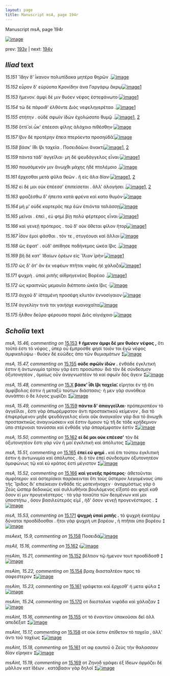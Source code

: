 ```yaml
---
layout: page
title: Manuscript msA, page 194r
---
```


Manuscript msA, page 194r

[![image](http://www.homermultitext.org/iipsrv?OBJ=IIP,1.0&FIF=/project/homer/pyramidal/deepzoom/hmt/vaimg/2017a/VA194RN_0365.tif&WID=100&CVT=JPEG)](http://www.homermultitext.org/ict2/?urn=urn:cite2:hmt:vaimg.2017a:VA194RN_0365)

prev:  [193v](../193v/) | next:  [194v](../194v/)

## *Iliad* text

*15.151* <a id="15.151"/> Ἴδην δ' ΐκανον πολυπίδακα μητέρα θηρῶν .[![image](http://www.homermultitext.org/iipsrv?OBJ=IIP,1.0&FIF=/project/homer/pyramidal/deepzoom/hmt/vaimg/2017a/VA194RN_0365.tif&RGN=0.16,0.2111,0.419,0.0331&WID=1000&CVT=JPEG)](http://www.homermultitext.org/ict2/?urn=urn:cite2:hmt:vaimg.2017a:VA194RN_0365@0.16,0.2111,0.419,0.0331)

*15.152* <a id="15.152"/> εὗρον δ' εὐρύοπα Κρονίδην ἀνα Γαργάρῳ ἄκρῳ[![image](http://www.homermultitext.org/iipsrv?OBJ=IIP,1.0&FIF=/project/homer/pyramidal/deepzoom/hmt/vaimg/2017a/VA194RN_0365.tif&RGN=0.166,0.2344,0.432,0.0278&WID=1000&CVT=JPEG)](http://www.homermultitext.org/ict2/?urn=urn:cite2:hmt:vaimg.2017a:VA194RN_0365@0.166,0.2344,0.432,0.0278)[1](#msAim_15.21)

*15.153* <a id="15.153"/> ἥμενον⁚ ἀμφὶ δέ μιν θυόεν νέφος ἐστεφάνωτο·[![image](http://www.homermultitext.org/iipsrv?OBJ=IIP,1.0&FIF=/project/homer/pyramidal/deepzoom/hmt/vaimg/2017a/VA194RN_0365.tif&RGN=0.163,0.2524,0.416,0.0278&WID=1000&CVT=JPEG)](http://www.homermultitext.org/ict2/?urn=urn:cite2:hmt:vaimg.2017a:VA194RN_0365@0.163,0.2524,0.416,0.0278)[1](#msA_15.46)

*15.154* <a id="15.154"/> τὼ δὲ πάροιθ' ἐλθόντε Διὸς νεφεληγερέταο .[![image](http://www.homermultitext.org/iipsrv?OBJ=IIP,1.0&FIF=/project/homer/pyramidal/deepzoom/hmt/vaimg/2017a/VA194RN_0365.tif&RGN=0.164,0.2705,0.399,0.0278&WID=1000&CVT=JPEG)](http://www.homermultitext.org/ict2/?urn=urn:cite2:hmt:vaimg.2017a:VA194RN_0365@0.164,0.2705,0.399,0.0278)[1](#msAim_15.22)

*15.155* <a id="15.155"/> στήτην . οὐδέ σφωϊν ἰδὼν ἐχολώσατο θυμῷ .[![image](http://www.homermultitext.org/iipsrv?OBJ=IIP,1.0&FIF=/project/homer/pyramidal/deepzoom/hmt/vaimg/2017a/VA194RN_0365.tif&RGN=0.164,0.2908,0.415,0.0278&WID=1000&CVT=JPEG)](http://www.homermultitext.org/ict2/?urn=urn:cite2:hmt:vaimg.2017a:VA194RN_0365@0.164,0.2908,0.415,0.0278)[1](#msAint_15.16), [2](#msA_15.47)

*15.156* <a id="15.156"/> ὅττί̄ οἱ ὦκ' ἐπέεσσι φίλης ἀλόχοιο πιθέσθην·[![image](http://www.homermultitext.org/iipsrv?OBJ=IIP,1.0&FIF=/project/homer/pyramidal/deepzoom/hmt/vaimg/2017a/VA194RN_0365.tif&RGN=0.161,0.3088,0.385,0.0278&WID=1000&CVT=JPEG)](http://www.homermultitext.org/ict2/?urn=urn:cite2:hmt:vaimg.2017a:VA194RN_0365@0.161,0.3088,0.385,0.0278)

*15.157* <a id="15.157"/> Ι̂̈ριν δὲ προτέρην ἔπεα πτερόεντα προσηύδᾱ⁚[![image](http://www.homermultitext.org/iipsrv?OBJ=IIP,1.0&FIF=/project/homer/pyramidal/deepzoom/hmt/vaimg/2017a/VA194RN_0365.tif&RGN=0.164,0.3313,0.408,0.0278&WID=1000&CVT=JPEG)](http://www.homermultitext.org/ict2/?urn=urn:cite2:hmt:vaimg.2017a:VA194RN_0365@0.164,0.3313,0.408,0.0278)

*15.158* <a id="15.158"/> βάσκ' ἴ̈θι Ι̂̈ρι ταχεῖα . Ποσειδά̄ωνι ἄνακτι[![image](http://www.homermultitext.org/iipsrv?OBJ=IIP,1.0&FIF=/project/homer/pyramidal/deepzoom/hmt/vaimg/2017a/VA194RN_0365.tif&RGN=0.163,0.3486,0.393,0.0278&WID=1000&CVT=JPEG)](http://www.homermultitext.org/ict2/?urn=urn:cite2:hmt:vaimg.2017a:VA194RN_0365@0.163,0.3486,0.393,0.0278)[1](#msAint_15.17), [2](#msAext_15.9)

*15.159* <a id="15.159"/> πάντα τάδ' ἀγγεῖλαι· μη δὲ ψευδάγγελος εἶναι·[![image](http://www.homermultitext.org/iipsrv?OBJ=IIP,1.0&FIF=/project/homer/pyramidal/deepzoom/hmt/vaimg/2017a/VA194RN_0365.tif&RGN=0.161,0.3674,0.41,0.0278&WID=1000&CVT=JPEG)](http://www.homermultitext.org/ict2/?urn=urn:cite2:hmt:vaimg.2017a:VA194RN_0365@0.161,0.3674,0.41,0.0278)[1](#msA_15.49)

*15.160* <a id="15.160"/> παυσάμενόν μιν ἄνωχθι μάχης ἠδὲ πτολέμοιο .[![image](http://www.homermultitext.org/iipsrv?OBJ=IIP,1.0&FIF=/project/homer/pyramidal/deepzoom/hmt/vaimg/2017a/VA194RN_0365.tif&RGN=0.163,0.3847,0.434,0.0278&WID=1000&CVT=JPEG)](http://www.homermultitext.org/ict2/?urn=urn:cite2:hmt:vaimg.2017a:VA194RN_0365@0.163,0.3847,0.434,0.0278)

*15.161* <a id="15.161"/> ἔρχεσθαι μετὰ φῦλα θεῶν . ἢ εἰς ἅλα δῖαν·[![image](http://www.homermultitext.org/iipsrv?OBJ=IIP,1.0&FIF=/project/homer/pyramidal/deepzoom/hmt/vaimg/2017a/VA194RN_0365.tif&RGN=0.163,0.405,0.366,0.0278&WID=1000&CVT=JPEG)](http://www.homermultitext.org/ict2/?urn=urn:cite2:hmt:vaimg.2017a:VA194RN_0365@0.163,0.405,0.366,0.0278)[1](#msAim_15.23), [2](#msAint_15.18)

*15.162* <a id="15.162"/> εἰ δέ μοι οὐκ ἐπέεσσ' ἐπιπείσεται . ἂλλ' ἀλογήσει .[![image](http://www.homermultitext.org/iipsrv?OBJ=IIP,1.0&FIF=/project/homer/pyramidal/deepzoom/hmt/vaimg/2017a/VA194RN_0365.tif&RGN=0.163,0.4252,0.402,0.0278&WID=1000&CVT=JPEG)](http://www.homermultitext.org/ict2/?urn=urn:cite2:hmt:vaimg.2017a:VA194RN_0365@0.163,0.4252,0.402,0.0278)[1](#msA_15.50), [2](#msAil_15.16)

*15.163* <a id="15.163"/> φραζέσθω δ' ήπειτα κατὰ φρένα καὶ κατα θυμὸν·[![image](http://www.homermultitext.org/iipsrv?OBJ=IIP,1.0&FIF=/project/homer/pyramidal/deepzoom/hmt/vaimg/2017a/VA194RN_0365.tif&RGN=0.164,0.4425,0.426,0.0278&WID=1000&CVT=JPEG)](http://www.homermultitext.org/ict2/?urn=urn:cite2:hmt:vaimg.2017a:VA194RN_0365@0.164,0.4425,0.426,0.0278)

*15.164* <a id="15.164"/> μή μ' οὐδὲ καρτερός περ ἐὼν ἐπιόντα ταλάσσῃ[![image](http://www.homermultitext.org/iipsrv?OBJ=IIP,1.0&FIF=/project/homer/pyramidal/deepzoom/hmt/vaimg/2017a/VA194RN_0365.tif&RGN=0.161,0.4613,0.414,0.0278&WID=1000&CVT=JPEG)](http://www.homermultitext.org/ict2/?urn=urn:cite2:hmt:vaimg.2017a:VA194RN_0365@0.161,0.4613,0.414,0.0278)

*15.165* <a id="15.165"/> μεῖναι . ἐπεὶ , εὑ φημὶ βίῃ πολὺ φέρτερος εἶναι·[![image](http://www.homermultitext.org/iipsrv?OBJ=IIP,1.0&FIF=/project/homer/pyramidal/deepzoom/hmt/vaimg/2017a/VA194RN_0365.tif&RGN=0.163,0.4823,0.414,0.0278&WID=1000&CVT=JPEG)](http://www.homermultitext.org/ict2/?urn=urn:cite2:hmt:vaimg.2017a:VA194RN_0365@0.163,0.4823,0.414,0.0278)[1](#msA_15.51)

*15.166* <a id="15.166"/> καὶ γενεῇ πρότερος . τοῦ δ' οὐκ ὄθεται φίλον ῆτορ[![image](http://www.homermultitext.org/iipsrv?OBJ=IIP,1.0&FIF=/project/homer/pyramidal/deepzoom/hmt/vaimg/2017a/VA194RN_0365.tif&RGN=0.162,0.4989,0.421,0.0278&WID=1000&CVT=JPEG)](http://www.homermultitext.org/ict2/?urn=urn:cite2:hmt:vaimg.2017a:VA194RN_0365@0.162,0.4989,0.421,0.0278)[1](#msA_15.52)

*15.167* <a id="15.167"/> ἶ̈σον ἐμοὶ φᾶσθαι . τόν τε , στυγέουσι καὶ ἄλλοι·[![image](http://www.homermultitext.org/iipsrv?OBJ=IIP,1.0&FIF=/project/homer/pyramidal/deepzoom/hmt/vaimg/2017a/VA194RN_0365.tif&RGN=0.164,0.5192,0.387,0.0278&WID=1000&CVT=JPEG)](http://www.homermultitext.org/ict2/?urn=urn:cite2:hmt:vaimg.2017a:VA194RN_0365@0.164,0.5192,0.387,0.0278)

*15.168* <a id="15.168"/> ὣς ἔφατ' . οὐδ' ἀπίθησε ποδήνεμος ὠκέα Ι̂̈ρις .[![image](http://www.homermultitext.org/iipsrv?OBJ=IIP,1.0&FIF=/project/homer/pyramidal/deepzoom/hmt/vaimg/2017a/VA194RN_0365.tif&RGN=0.151,0.5364,0.426,0.0278&WID=1000&CVT=JPEG)](http://www.homermultitext.org/ict2/?urn=urn:cite2:hmt:vaimg.2017a:VA194RN_0365@0.151,0.5364,0.426,0.0278)

*15.169* <a id="15.169"/> βῆ δὲ κατ' Ἰ̈δαίων ὀρέων εἰς Ἴ̈λιον ϊρήν·[![image](http://www.homermultitext.org/iipsrv?OBJ=IIP,1.0&FIF=/project/homer/pyramidal/deepzoom/hmt/vaimg/2017a/VA194RN_0365.tif&RGN=0.164,0.5575,0.386,0.0278&WID=1000&CVT=JPEG)](http://www.homermultitext.org/ict2/?urn=urn:cite2:hmt:vaimg.2017a:VA194RN_0365@0.164,0.5575,0.386,0.0278)[1](#msAint_15.19)

*15.170* <a id="15.170"/> ὡς δ' ὅτ' ἂν ἐκ νεφέων πτῆται νιφὰς ἠὲ χάλαζα[![image](http://www.homermultitext.org/iipsrv?OBJ=IIP,1.0&FIF=/project/homer/pyramidal/deepzoom/hmt/vaimg/2017a/VA194RN_0365.tif&RGN=0.163,0.5778,0.429,0.0255&WID=1000&CVT=JPEG)](http://www.homermultitext.org/ict2/?urn=urn:cite2:hmt:vaimg.2017a:VA194RN_0365@0.163,0.5778,0.429,0.0255)[1](#msAim_15.24)

*15.171* <a id="15.171"/> ψυχρὴ . ὑπαὶ ριπῆς αἰθρηγενέος Βορέαο .[![image](http://www.homermultitext.org/iipsrv?OBJ=IIP,1.0&FIF=/project/homer/pyramidal/deepzoom/hmt/vaimg/2017a/VA194RN_0365.tif&RGN=0.162,0.5943,0.371,0.0255&WID=1000&CVT=JPEG)](http://www.homermultitext.org/ict2/?urn=urn:cite2:hmt:vaimg.2017a:VA194RN_0365@0.162,0.5943,0.371,0.0255)[1](#msA_15.53)

*15.172* <a id="15.172"/> ὡς κραιπνῶς μεμαυῖα διέπτατο ὠκέα Ι̂̈ρις ·[![image](http://www.homermultitext.org/iipsrv?OBJ=IIP,1.0&FIF=/project/homer/pyramidal/deepzoom/hmt/vaimg/2017a/VA194RN_0365.tif&RGN=0.163,0.6123,0.411,0.0255&WID=1000&CVT=JPEG)](http://www.homermultitext.org/ict2/?urn=urn:cite2:hmt:vaimg.2017a:VA194RN_0365@0.163,0.6123,0.411,0.0255)

*15.173* <a id="15.173"/> ἀγχοῦ δ' ἱ̈σταμένη προσέφη κλυτὸν ἐννοσίγαιον·[![image](http://www.homermultitext.org/iipsrv?OBJ=IIP,1.0&FIF=/project/homer/pyramidal/deepzoom/hmt/vaimg/2017a/VA194RN_0365.tif&RGN=0.163,0.6326,0.42,0.0255&WID=1000&CVT=JPEG)](http://www.homermultitext.org/ict2/?urn=urn:cite2:hmt:vaimg.2017a:VA194RN_0365@0.163,0.6326,0.42,0.0255)

*15.174* <a id="15.174"/> ἀγγελίην τινά τοι γαιήοχε κυανοχαῖτα[![image](http://www.homermultitext.org/iipsrv?OBJ=IIP,1.0&FIF=/project/homer/pyramidal/deepzoom/hmt/vaimg/2017a/VA194RN_0365.tif&RGN=0.159,0.6521,0.393,0.0255&WID=1000&CVT=JPEG)](http://www.homermultitext.org/ict2/?urn=urn:cite2:hmt:vaimg.2017a:VA194RN_0365@0.159,0.6521,0.393,0.0255)

*15.175* <a id="15.175"/> ἦλθον δεῦρο φέρουσα παραὶ Διὸς αἰγιόχοιο·[![image](http://www.homermultitext.org/iipsrv?OBJ=IIP,1.0&FIF=/project/homer/pyramidal/deepzoom/hmt/vaimg/2017a/VA194RN_0365.tif&RGN=0.16,0.6679,0.408,0.0285&WID=1000&CVT=JPEG)](http://www.homermultitext.org/ict2/?urn=urn:cite2:hmt:vaimg.2017a:VA194RN_0365@0.16,0.6679,0.408,0.0285)

## *Scholia* text

*msA, 15.46, commenting on* [15.153](#15.153)  <a id="msA_15.46"/> **‡ ήμενον ἀμφι δέ μιν θυόεν νέφος ,** ὅτι τοῦτό ἐστι τὸ νέφος , ὑπερ οὗ ἔμπροσθε φησὶ τοιόν τοι ἐγὼ νέφος ἀμφικαλύψω · θυόεν δὲ εὐῶδες ἀπο τῶν θυμιαμάτων ⁑[![image](http://www.homermultitext.org/iipsrv?OBJ=IIP,1.0&FIF=/project/homer/pyramidal/deepzoom/hmt/vaimg/2017a/VA194RN_0365.tif&RGN=0.158,0.1044,0.652,0.0361&WID=1000&CVT=JPEG)](http://www.homermultitext.org/ict2/?urn=urn:cite2:hmt:vaimg.2017a:VA194RN_0365@0.158,0.1044,0.652,0.0361)

*msA, 15.47, commenting on* [15.155](#15.155)  <a id="msA_15.47"/> **οὐδε σφῶϊν ἰδὼν .** ἐνθάδε ἐγκλιτική ἐστιν ἡ ἀντωνυμία τρίτου γάρ ἐστι προσώπου· διὸ τὸν δὲ σύνδεσμον ὀξυτονητέον , ὁμοίως οὖν ἀναγνωστέον τὸ καί σφωϊν δὸς ἄγειν ⁑[![image](http://www.homermultitext.org/iipsrv?OBJ=IIP,1.0&FIF=/project/homer/pyramidal/deepzoom/hmt/vaimg/2017a/VA194RN_0365.tif&RGN=0.181,0.1225,0.625,0.0338&WID=1000&CVT=JPEG)](http://www.homermultitext.org/ict2/?urn=urn:cite2:hmt:vaimg.2017a:VA194RN_0365@0.181,0.1225,0.625,0.0338)

*msA, 15.48, commenting on* [15.X](#15.X)  <a id="msA_15.48"/> **βάσκ' ἶθι Ι̂̈ρι ταχεῖα⁚** εἴρηται ἐν τῇ ὅτι ἀμφίβολoς ἐστιν ἡ μεταξὺ τούτων διάστασις· ἡ μεν γὰρ συνόθεια συνάπτει ὁ δε λόγος χωρίζει ⁑[![image](http://www.homermultitext.org/iipsrv?OBJ=IIP,1.0&FIF=/project/homer/pyramidal/deepzoom/hmt/vaimg/2017a/VA194RN_0365.tif&RGN=0.595,0.3456,0.207,0.0601&WID=1000&CVT=JPEG)](http://www.homermultitext.org/ict2/?urn=urn:cite2:hmt:vaimg.2017a:VA194RN_0365@0.595,0.3456,0.207,0.0601)

*msA, 15.49, commenting on* [15.159](#15.159)  <a id="msA_15.49"/> **πάντα δ' ἀπαγγεῖλαι·** πρόπερισπέον τὸ ἀγγεῖλαι , ἔστι γὰρ ἁπωρέμφατον ἀντι προστακτικοῦ κείμενον , δια τὸ ἐπιφερόμενον μηδε ψευδάγγελος εἶναι οὓκ ἀναγκαῖον γὰρ δια τὸ ἄνωχθι προστακτικῶς ἀναγινώσκειν καὶ ἔστιν ὅμοιον τῷ τῆ δε τόδε κρήδεμνον ὑπο στέρνοισι τανύσσαι καὶ ἐνθάδε γὰρ ἀπαρέμφατον ἐστὶν ⁑[![image](http://www.homermultitext.org/iipsrv?OBJ=IIP,1.0&FIF=/project/homer/pyramidal/deepzoom/hmt/vaimg/2017a/VA194RN_0365.tif&RGN=0.597,0.3914,0.207,0.1044&WID=1000&CVT=JPEG)](http://www.homermultitext.org/ict2/?urn=urn:cite2:hmt:vaimg.2017a:VA194RN_0365@0.597,0.3914,0.207,0.1044)

*msA, 15.50, commenting on* [15.162](#15.162)  <a id="msA_15.50"/> **εἰ δέ μοι οὐκ επέεσσ'** τὸν δὲ ὀξυτονητέον ἔστι γὰρ νῦν ἡ μο̄ι ἐγκλιτικὴ καὶ ἀπόλυτος ⁑[![image](http://www.homermultitext.org/iipsrv?OBJ=IIP,1.0&FIF=/project/homer/pyramidal/deepzoom/hmt/vaimg/2017a/VA194RN_0365.tif&RGN=0.593,0.4853,0.216,0.0346&WID=1000&CVT=JPEG)](http://www.homermultitext.org/ict2/?urn=urn:cite2:hmt:vaimg.2017a:VA194RN_0365@0.593,0.4853,0.216,0.0346)

*msA, 15.51, commenting on* [15.165](#15.165)  <a id="msA_15.51"/> **ἐπεί εὑ φημὶ .** καὶ ἐπι τούτου ἐγκλιτική ἐστιν ἡ ἀντωνυμία καὶ ἀπόλυτος . δι ὃ τὸν ἐπεὶ σύνδεσμον ὀξυτονητέον ὁμοφώνως τῷ καὶ εὑ κράτος ἐστὶ μέγιστον ⁑[![image](http://www.homermultitext.org/iipsrv?OBJ=IIP,1.0&FIF=/project/homer/pyramidal/deepzoom/hmt/vaimg/2017a/VA194RN_0365.tif&RGN=0.586,0.5071,0.224,0.0571&WID=1000&CVT=JPEG)](http://www.homermultitext.org/ict2/?urn=urn:cite2:hmt:vaimg.2017a:VA194RN_0365@0.586,0.5071,0.224,0.0571)

*msA, 15.52, commenting on* [15.166](#15.166)  <a id="msA_15.52"/> **καὶ γενεῆς πρότερος·** ἀθετοῦνται ἀμφότεροι· καὶ ἀστερίσκοι παράκεινται ὅτι τοὺς ὕστερον λεγομένους ὑπο τῆς Ἴριδος δι' επιείκειαν ἐνθάδε τίς μοτενήνοχεν · ἀναρμόστως γὰρ ὁ Ζεὺς ὥσπερ δεδοικὼς καὶ συλλυθῆναι βουλόμενος εἴξατό σοι φησὶ καθ ὅσον εἰ μιν προγενέστερος · τὰ γὰρ τοιαῦτα τῶν δεομένων καί μοι ὑποστήτω , ὅσον βασιλεύτερός εἰμῐ , ἠδ' ὄσον γενεῇ προγενέστερος . ⁑[![image](http://www.homermultitext.org/iipsrv?OBJ=IIP,1.0&FIF=/project/homer/pyramidal/deepzoom/hmt/vaimg/2017a/VA194RN_0365.tif&RGN=0.585,0.55,0.224,0.1247&WID=1000&CVT=JPEG)](http://www.homermultitext.org/ict2/?urn=urn:cite2:hmt:vaimg.2017a:VA194RN_0365@0.585,0.55,0.224,0.1247)

*msA, 15.53, commenting on* [15.171](#15.171)  <a id="msA_15.53"/> **ψυχρὴ ὑπαὶ ριπῆς .** τὸ ψυχρὴ ἑκατέρῳ δύναται προσδίδοσθαι . ἤτοι γὰρ ψυχρὴ υπ βορέου , ἠ πτῆται ὑπο βορέου ⁑[![image](http://www.homermultitext.org/iipsrv?OBJ=IIP,1.0&FIF=/project/homer/pyramidal/deepzoom/hmt/vaimg/2017a/VA194RN_0365.tif&RGN=0.564,0.6619,0.243,0.0503&WID=1000&CVT=JPEG)](http://www.homermultitext.org/ict2/?urn=urn:cite2:hmt:vaimg.2017a:VA194RN_0365@0.564,0.6619,0.243,0.0503)

*msAext, 15.9, commenting on* [15.158](#15.158)  <a id="msAext_15.9"/> Ποσειδά[![image](http://www.homermultitext.org/iipsrv?OBJ=IIP,1.0&FIF=/project/homer/pyramidal/deepzoom/hmt/vaimg/2017a/VA194RN_0365.tif&RGN=0.816,0.3584,0.055,0.024&WID=1000&CVT=JPEG)](http://www.homermultitext.org/ict2/?urn=urn:cite2:hmt:vaimg.2017a:VA194RN_0365@0.816,0.3584,0.055,0.024)

*msAil, 15.16, commenting on* [15.162](#15.162)  <a id="msAil_15.16"/> ι[![image](http://www.homermultitext.org/iipsrv?OBJ=IIP,1.0&FIF=/project/homer/pyramidal/deepzoom/hmt/vaimg/2017a/VA194RN_0365.tif&RGN=0.332,0.4275,0.014,0.0105&WID=1000&CVT=JPEG)](http://www.homermultitext.org/ict2/?urn=urn:cite2:hmt:vaimg.2017a:VA194RN_0365@0.332,0.4275,0.014,0.0105)

*msAim, 15.21, commenting on* [15.152](#15.152)  <a id="msAim_15.21"/> βέλτιον τῷ ήμενον τουτ προσδίδοσθ ⁑[![image](http://www.homermultitext.org/iipsrv?OBJ=IIP,1.0&FIF=/project/homer/pyramidal/deepzoom/hmt/vaimg/2017a/VA194RN_0365.tif&RGN=0.581,0.2269,0.08,0.0263&WID=1000&CVT=JPEG)](http://www.homermultitext.org/ict2/?urn=urn:cite2:hmt:vaimg.2017a:VA194RN_0365@0.581,0.2269,0.08,0.0263)

*msAim, 15.22, commenting on* [15.154](#15.154)  <a id="msAim_15.22"/> βραχ διασταλτέον προς τὸ σαφεστερον ⁑[![image](http://www.homermultitext.org/iipsrv?OBJ=IIP,1.0&FIF=/project/homer/pyramidal/deepzoom/hmt/vaimg/2017a/VA194RN_0365.tif&RGN=0.562,0.2772,0.074,0.0293&WID=1000&CVT=JPEG)](http://www.homermultitext.org/ict2/?urn=urn:cite2:hmt:vaimg.2017a:VA194RN_0365@0.562,0.2772,0.074,0.0293)

*msAim, 15.23, commenting on* [15.161](#15.161)  <a id="msAim_15.23"/> γράφεται καὶ ἔρχεσθ' ἠ μετα φύλα ⁑[![image](http://www.homermultitext.org/iipsrv?OBJ=IIP,1.0&FIF=/project/homer/pyramidal/deepzoom/hmt/vaimg/2017a/VA194RN_0365.tif&RGN=0.532,0.4065,0.06,0.0316&WID=1000&CVT=JPEG)](http://www.homermultitext.org/ict2/?urn=urn:cite2:hmt:vaimg.2017a:VA194RN_0365@0.532,0.4065,0.06,0.0316)

*msAim, 15.24, commenting on* [15.170](#15.170)  <a id="msAim_15.24"/> οτ διεσταλκε νιφάδα καὶ χάλαζαν ⁑[![image](http://www.homermultitext.org/iipsrv?OBJ=IIP,1.0&FIF=/project/homer/pyramidal/deepzoom/hmt/vaimg/2017a/VA194RN_0365.tif&RGN=0.535,0.592,0.057,0.027&WID=1000&CVT=JPEG)](http://www.homermultitext.org/ict2/?urn=urn:cite2:hmt:vaimg.2017a:VA194RN_0365@0.535,0.592,0.057,0.027)

*msAint, 15.16, commenting on* [15.155](#15.155)  <a id="msAint_15.16"/> οτ τὸ ἐναντίον ὑπακοῦσαι δεῖ ἀλλ απεδέξατ ⁑[![image](http://www.homermultitext.org/iipsrv?OBJ=IIP,1.0&FIF=/project/homer/pyramidal/deepzoom/hmt/vaimg/2017a/VA194RN_0365.tif&RGN=0.109,0.3095,0.06,0.0285&WID=1000&CVT=JPEG)](http://www.homermultitext.org/ict2/?urn=urn:cite2:hmt:vaimg.2017a:VA194RN_0365@0.109,0.3095,0.06,0.0285)

*msAint, 15.17, commenting on* [15.158](#15.158)  <a id="msAint_15.17"/> οτ οὐκ έστιν ἐπίθετον τὸ ταχεῖα , ἀλλ' ἀντι τοῦ ταχέως ⁑[![image](http://www.homermultitext.org/iipsrv?OBJ=IIP,1.0&FIF=/project/homer/pyramidal/deepzoom/hmt/vaimg/2017a/VA194RN_0365.tif&RGN=0.103,0.3501,0.065,0.0443&WID=1000&CVT=JPEG)](http://www.homermultitext.org/ict2/?urn=urn:cite2:hmt:vaimg.2017a:VA194RN_0365@0.103,0.3501,0.065,0.0443)

*msAint, 15.18, commenting on* [15.161](#15.161)  <a id="msAint_15.18"/> οτ αφ εαυτοῦ ὁ Ζεὺς τὴν θαλασσαν δῖαν εἴρηκεν ⁑[![image](http://www.homermultitext.org/iipsrv?OBJ=IIP,1.0&FIF=/project/homer/pyramidal/deepzoom/hmt/vaimg/2017a/VA194RN_0365.tif&RGN=0.103,0.4087,0.061,0.0346&WID=1000&CVT=JPEG)](http://www.homermultitext.org/ict2/?urn=urn:cite2:hmt:vaimg.2017a:VA194RN_0365@0.103,0.4087,0.061,0.0346)

*msAint, 15.19, commenting on* [15.169](#15.169)  <a id="msAint_15.19"/> οτ Ζηνοδ γράφει ἐξ Ιδεων ἁρμόζει δὲ μᾶλλον κατ Ιδέων . κατάβασιν γὰρ δηλοῖ ⁑[![image](http://www.homermultitext.org/iipsrv?OBJ=IIP,1.0&FIF=/project/homer/pyramidal/deepzoom/hmt/vaimg/2017a/VA194RN_0365.tif&RGN=0.09,0.5567,0.081,0.0496&WID=1000&CVT=JPEG)](http://www.homermultitext.org/ict2/?urn=urn:cite2:hmt:vaimg.2017a:VA194RN_0365@0.09,0.5567,0.081,0.0496)